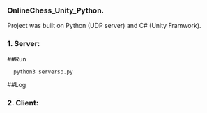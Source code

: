 ### OnlineChess_Unity_Python. 
Project was built on Python (UDP server) and C# (Unity Framwork). 
### 1. Server:
##Run
```
  python3 serversp.py
```
##Log
[](https://github.com/anewday1999/OnlineChess_Unity_Python/blob/main/server_log.png "Server log")
### 2. Client:
